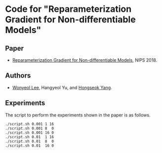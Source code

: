 # Code for "Reparameterization Gradient for Non-differentiable Models"

## Paper
* [Reparameterization Gradient for Non-differentiable Models](https://arxiv.org/abs/1806.00176), NIPS 2018.

## Authors
* [Wonyeol Lee](https://cs.stanford.edu/people/wonyeol/),
  Hangyeol Yu, and
  [Hongseok Yang](https://sites.google.com/view/hongseokyang/).

## Experiments
The script to perform the experiments shown in the paper is as follows.
```
./script.sh 0.001 1 16
./script.sh 0.001 8  0
./script.sh 0.001 16 0
./script.sh 0.01  1 16
./script.sh 0.01  8  0
./script.sh 0.01  16 0
```
